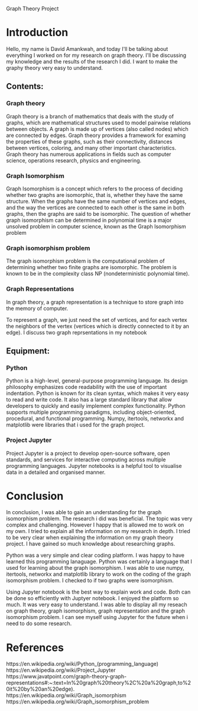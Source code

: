 Graph Theory Project

<h1>Introduction</h1>

Hello, my name is David Amankwah, and today I'll be talking about everything I worked on for my research on graph theory. I'll be discussing my knowledge and the results of the research I did. I want to make the graphy theory very easy to understand.

<h2>Contents: </h2>

<h3>Graph theory</h3>

Graph theory is a branch of mathematics that deals with the study of graphs, which are mathematical structures used to model pairwise relations between objects. A graph is made up of vertices (also called nodes) which are connected by edges. Graph theory provides a framework for examing the properties of these graphs, such as their connectivity, distances between vertices, coloring, and many other important characteristics. Graph theory has numerous applications in fields such as computer science, operations research, physics and engineering.

<h3>Graph Isomorphism</h3>
Graph Isomorphism is a concept which refers to the process of deciding whether two graphs are isomorphic, that is, whether they have the same structure. When the graphs have the same number of vertices and edges, and the way the vertices are connected to each other is the same in both graphs, then the graphs are said to be isomorphic. The question of whether graph isomorphism can be determined in polynomial time is a major unsolved problem in computer science, known as the Graph Isomorphism problem

<h3>Graph isomorphism problem</h3>

The graph isomorphism problem is the computational problem of determining whether two finite graphs are isomorphic. The problem is known to be in the complexity class NP (nondeterministic polynomial time). 


<h3>Graph Representations</h3>
In graph theory, a graph representation is a technique to store graph into the memory of computer.

To represent a graph, we just need the set of vertices, and for each vertex the neighbors of the vertex (vertices which is directly connected to it by an edge). I discuss two graph reprsentations in my notebook

<h2>Equipment: </h2>

<h3>Python</h3>

Python is a high-level, general-purpose programming language. Its design philosophy emphasizes code readability with the use of important indentation. Python is known for its clean syntax, which makes it very easy to read and write code. It also has a large standard library that allow developers to quickly and easily implement complex functionality. Python supports multiple programming paradigms, including object-oriented, procedural, and functional programming. Numpy, itertools, networkx and matplotlib were libraries that i used for the graph project.

<h3>Project Jupyter</h3>

Project Jupyter is a project to develop open-source software, open standards, and services for interactive computing across multiple programming languages. Jupyter notebooks is a helpful tool to visualise data in a detailed and organised manner.

<h1> Conclusion</h1>

In conclusion, I was able to gain an understanding for the graph isomorphism problem. The research i did was beneficial. The topic was very complex and challenging. However I happy that is allowed me to work on my own. I tried to explain all the information on my research in depth. I tried to be very clear when explaining the information on my graph theory project. I have gained so much knowledge about researching graphs.

Python was a very simple and clear coding platform. I was happy to have learned this programming lanaguage. Python was certainly a language that I used for learning about the graph isomorphism. I was able to use numpy, itertools, networkx and matplotlib library to work on the coding of the graph isomorphism problem. I checked to if two graphs were isomorphism.

Using Jupyter notebook is the best way to explain work and code. Both can be done so efficiently with Juptyer notebook. I enjoyed the platform so much. It was very easy to understand. I was able to display all my reseach on graph theory, graph isomorphism, graph representation and the graph isomorphism problem. I can see myself using Jupyter for the future when i need to do some research.

<h1>References</h1>
https://en.wikipedia.org/wiki/Python_(programming_language)
https://en.wikipedia.org/wiki/Project_Jupyter
https://www.javatpoint.com/graph-theory-graph-representations#:~:text=In%20graph%20theory%2C%20a%20graph,to%20it%20by%20an%20edge).
https://en.wikipedia.org/wiki/Graph_isomorphism
https://en.wikipedia.org/wiki/Graph_isomorphism_problem